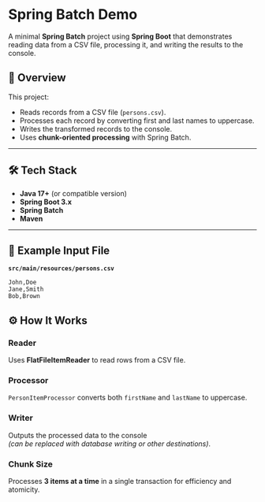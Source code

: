 # Spring Batch Demo

A minimal **Spring Batch** project using **Spring Boot** that demonstrates reading data from a CSV file, processing it, and writing the results to the console.

## 📌 Overview

This project:
- Reads records from a CSV file (`persons.csv`).
- Processes each record by converting first and last names to uppercase.
- Writes the transformed records to the console.
- Uses **chunk-oriented processing** with Spring Batch.

---

## 🛠 Tech Stack

- **Java 17+** (or compatible version)
- **Spring Boot 3.x**
- **Spring Batch**
- **Maven**

---

## 📄 Example Input File

**`src/main/resources/persons.csv`**
```csv
John,Doe
Jane,Smith
Bob,Brown
```

## ⚙️ How It Works

### Reader
Uses **FlatFileItemReader** to read rows from a CSV file.

### Processor
`PersonItemProcessor` converts both `firstName` and `lastName` to uppercase.

### Writer
Outputs the processed data to the console  
*(can be replaced with database writing or other destinations)*.

### Chunk Size
Processes **3 items at a time** in a single transaction for efficiency and atomicity.